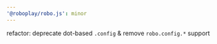 ```yaml
---
'@roboplay/robo.js': minor
---
```


refactor: deprecate dot-based `.config` & remove `robo.config.*` support
